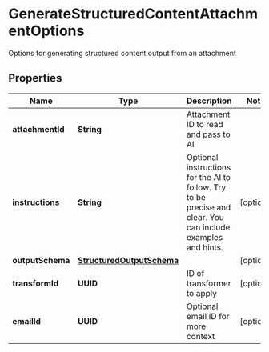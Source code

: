 

# GenerateStructuredContentAttachmentOptions

Options for generating structured content output from an attachment

## Properties

| Name | Type | Description | Notes |
|------------ | ------------- | ------------- | -------------|
|**attachmentId** | **String** | Attachment ID to read and pass to AI |  |
|**instructions** | **String** | Optional instructions for the AI to follow. Try to be precise and clear. You can include examples and hints. |  [optional] |
|**outputSchema** | [**StructuredOutputSchema**](StructuredOutputSchema) |  |  [optional] |
|**transformId** | **UUID** | ID of transformer to apply |  [optional] |
|**emailId** | **UUID** | Optional email ID for more context |  [optional] |



